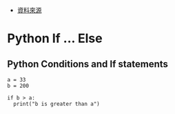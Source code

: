 - [資料來源](https://www.w3schools.com/python/python_conditions.asp)
# Python If ... Else
## Python Conditions and If statements
```Phython
a = 33
b = 200

if b > a:
  print("b is greater than a")
```
